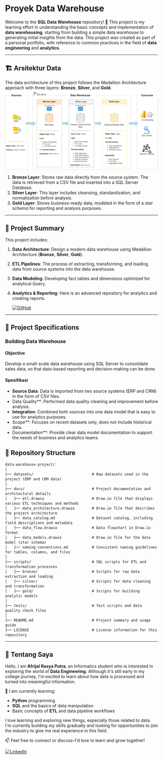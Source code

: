 # Proyek Data Warehouse

Welcome to the **SQL Data Warehouse** repository! 🚀 
This project is my learning effort in understanding the basic concepts and implementation of **data warehousing**, starting from building a simple data warehouse to generating initial insights from the data. This project was created as part of a personal portfolio, with reference to common practices in the field of **data engineering** and **analytics**.


---

## 🏗️ Arsitektur Data

The data architecture of this project follows the Medallion Architecture approach with three layers: **Bronze**, **Silver**, and **Gold**.
![Data Architecture](docs/data_architecture.png)

1. **Bronze Layer**: Stores raw data directly from the source system. The data is retrieved from a CSV file and inserted into a SQL Server Database.
2. **Silver Layer**: This layer includes cleansing, standardization, and normalization before analysis.
3. **Gold Layer**: Stores business-ready data, modeled in the form of a *star schema* for reporting and analysis purposes.

---

## 📖 Project Summary

This project includes:

1. **Data Architecture**: Design a modern data warehouse using Medallion Architecture (**Bronze**, **Silver**, **Gold**).
2. **ETL Pipelines**: The process of extracting, transforming, and loading data from source systems into the data warehouse.
3. **Data Modeling**: Developing fact tables and dimensions optimized for analytical Query.
4. **Analytics & Reporting**: Here is an advanced repository for analytics and creating reports.


   [![GitHub](https://img.shields.io/badge/GitHub-181717?style=for-the-badge&logo=github&logoColor=white)](https://github.com/afrijalrasya/SQL-data-analytics-project)

---

## 🚀 Project Specifications

### Building Data Warehouse

#### Objective
Develop a small-scale data warehouse using SQL Server to consolidate sales data, so that data-based reporting and decision-making can be done.

#### Spesifikasi
- **Source Data**: Data is imported from two source systems (ERP and CRM) in the form of CSV files.
- Data Quality**: Performed data quality cleaning and improvement before analysis.
- **Integration**: Combined both sources into one data model that is easy to use for analytics purposes.
- Scope**: Focuses on recent datasets only, does not include historical data.
- Documentation**: Provide clear data model documentation to support the needs of business and analytics teams.


## 📂 Repository Structure
```
data-warehouse-project/
│
├── datasets/                           # Raw datasets used in the project (ERP and CRM data)
│
├── docs/                               # Project documentation and architectural details
│   ├── etl.drawio                      # Draw.io file that displays various ETL techniques and methods
│   ├── data_architecture.drawio        # Draw.io file that describes the project architecture
│   ├── data_catalog.md                 # Dataset catalog, including field descriptions and metadata
│   ├── data_flow.drawio                # Data flowchart in Draw.io format
│   ├── data_models.drawio              # Draw.io file for the data model (star schema)
│   ├── naming-conventions.md           # Consistent naming guidelines for tables, columns, and files
│
├── scripts/                            # SQL scripts for ETL and transformation processes
│   ├── bronze/                         # Scripts for raw data extraction and loading
│   ├── silver/                         # Scripts for data cleaning and transformation
│   ├── gold/                           # Scripts for building analytic models
│
├── tests/                              # Test scripts and data quality check files
│
├── README.md                           # Project summary and usage guide
├── LICENSE                             # License information for this repository
```
---

## 🌟 Tentang Saya

Hello, I am **Afrijal Rasya Putra**, an Informatics student who is interested in exploring the world of **Data Engineering**. Although it's still early in my college journey, I'm excited to learn about how data is processed and turned into meaningful information.

📌 I am currently learning:
- **Python** programming
- **SQL** and the basics of data manipulation
- Basic concepts of **ETL** and data pipeline workflows

I love learning and exploring new things, especially those related to data. I'm currently building my skills gradually and looking for opportunities to join the industry to give me real experience in this field.

📫 Feel free to connect or discuss-I'd love to learn and grow together!

[![LinkedIn](https://img.shields.io/badge/LinkedIn-0077B5?style=for-the-badge&logo=linkedin&logoColor=white)](https://www.linkedin.com/in/afrijalrasyaputra/)
